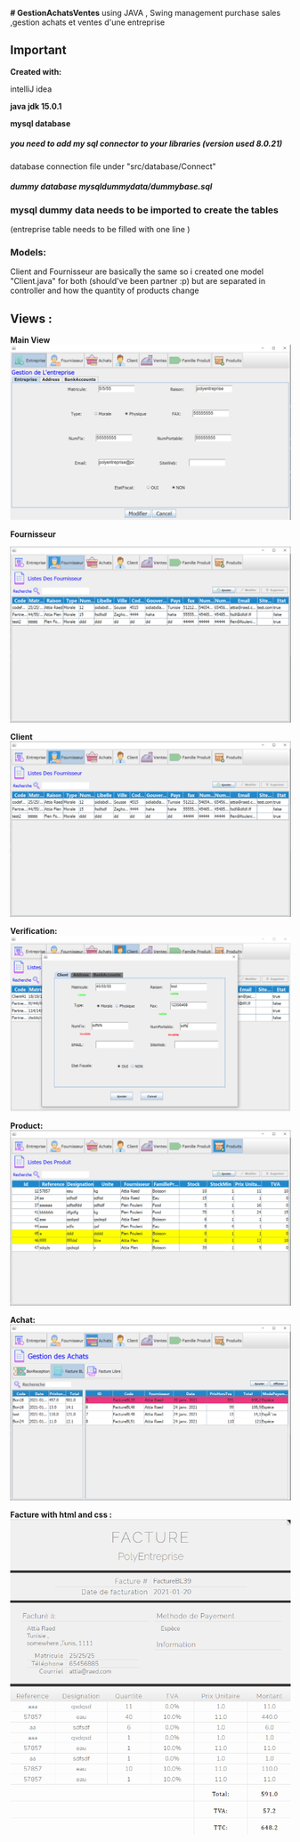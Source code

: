 **# GestionAchatsVentes**
using JAVA , Swing management purchase sales ,gestion achats et ventes d'une entreprise

## Important

**Created with:**

intelliJ idea

**java jdk 15.0.1**

**mysql database**

##### **you need to add my sql connector to your libraries (version used 8.0.21)**

database connection file under "src/database/Connect"

##### dummy database mysqldummydata/dummybase.sql

### **mysql dummy data needs to be imported to create the tables**

(entreprise table needs to be filled with one line )

### **Models:**

Client and Fournisseur are basically the same so i created one model "Client.java" for both
(should've been partner :p) but are separated in controller and how the quantity of products change

## Views :

**Main View**
![Test Image 1](imagesforgit/main%20view.png)

**Fournisseur**

![Fournisseur ](imagesforgit/Fournisseur%20view.png)

**Client**
![Client ](imagesforgit/Fournisseur%20view.png)

**Verification:**
![Verfication ](imagesforgit/realtime%20verification.png)

**Product:**
![Product ](imagesforgit/Product%20View.png)

**Achat:**
![Achat ](imagesforgit/view%20achats.png)

**Facture with html and css :**
![Achat ](imagesforgit/facture.png)
